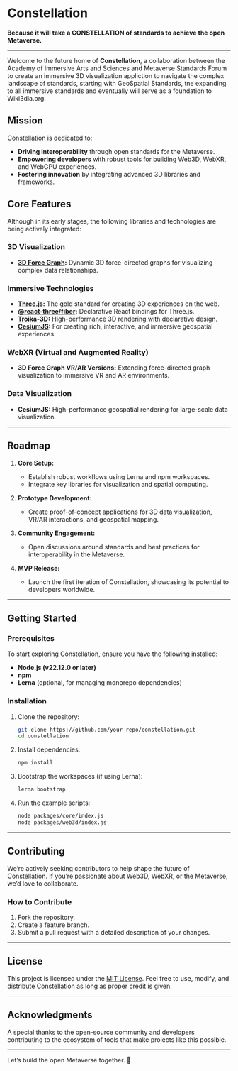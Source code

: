 # Constellation

**Because it will take a CONSTELLATION of standards to achieve the open Metaverse.**

---

Welcome to the future home of **Constellation**, a collaboration between the Academy of Immersive Arts and Sciences and Metaverse Standards Forum to create an immersive 3D visualization appliction to navigate the complex landscape of standards, starting with GeoSpatial Standards, tne  expanding to all immersive standards and eventually will serve as a foundation to Wiki3dia.org.


## **Mission**
Constellation is dedicated to:
- **Driving interoperability** through open standards for the Metaverse.
- **Empowering developers** with robust tools for building Web3D, WebXR, and WebGPU experiences.
- **Fostering innovation** by integrating advanced 3D libraries and frameworks.

## **Core Features**
Although in its early stages, the following libraries and technologies are being actively integrated:

### **3D Visualization**
- **[3D Force Graph](https://github.com/vasturiano/3d-force-graph):** Dynamic 3D force-directed graphs for visualizing complex data relationships.

### **Immersive Technologies**
- **[Three.js](https://threejs.org/):** The gold standard for creating 3D experiences on the web.
- **[@react-three/fiber](https://github.com/pmndrs/react-three-fiber):** Declarative React bindings for Three.js.
- **[Troika-3D](https://github.com/protectwise/troika):** High-performance 3D rendering with declarative design.
- **[CesiumJS](https://cesium.com/cesiumjs/):** For creating rich, interactive, and immersive geospatial experiences.

### **WebXR (Virtual and Augmented Reality)**
- **3D Force Graph VR/AR Versions:** Extending force-directed graph visualization to immersive VR and AR environments.

### **Data Visualization**
- **CesiumJS:** High-performance geospatial rendering for large-scale data visualization.

---

## **Roadmap**
1. **Core Setup:**
   - Establish robust workflows using Lerna and npm workspaces.
   - Integrate key libraries for visualization and spatial computing.

2. **Prototype Development:**
   - Create proof-of-concept applications for 3D data visualization, VR/AR interactions, and geospatial mapping.

3. **Community Engagement:**
   - Open discussions around standards and best practices for interoperability in the Metaverse.

4. **MVP Release:**
   - Launch the first iteration of Constellation, showcasing its potential to developers worldwide.

---

## **Getting Started**

### **Prerequisites**
To start exploring Constellation, ensure you have the following installed:
- **Node.js (v22.12.0 or later)**
- **npm**
- **Lerna** (optional, for managing monorepo dependencies)

### **Installation**
1. Clone the repository:
   ```bash
   git clone https://github.com/your-repo/constellation.git
   cd constellation
   ```

2. Install dependencies:
   ```bash
   npm install
   ```

3. Bootstrap the workspaces (if using Lerna):
   ```bash
   lerna bootstrap
   ```

4. Run the example scripts:
   ```bash
   node packages/core/index.js
   node packages/web3d/index.js
   ```

---

## **Contributing**
We’re actively seeking contributors to help shape the future of Constellation. If you’re passionate about Web3D, WebXR, or the Metaverse, we’d love to collaborate.

### **How to Contribute**
1. Fork the repository.
2. Create a feature branch.
3. Submit a pull request with a detailed description of your changes.

---

## **License**
This project is licensed under the [MIT License](LICENSE). Feel free to use, modify, and distribute Constellation as long as proper credit is given.

---

## **Acknowledgments**
A special thanks to the open-source community and developers contributing to the ecosystem of tools that make projects like this possible.

---

Let’s build the open Metaverse together. 🚀
